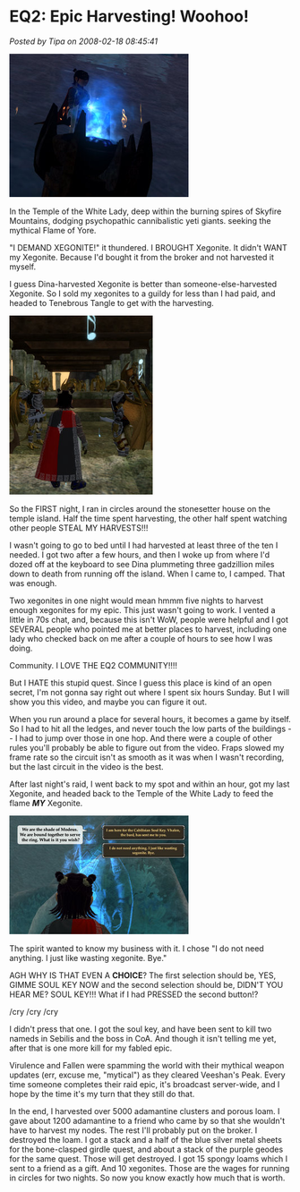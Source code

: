 # EQ2: Epic Harvesting! Woohoo!

*Posted by Tipa on 2008-02-18 08:45:41*

![everquest2-2008-02-16-22-24-20-70.jpg](../uploads/2008/02/everquest2-2008-02-16-22-24-20-70.jpg)

In the Temple of the White Lady, deep within the burning spires of Skyfire Mountains, dodging psychopathic cannibalistic yeti giants. seeking the mythical Flame of Yore.

"I DEMAND XEGONITE!" it thundered. I BROUGHT Xegonite. It didn't WANT my Xegonite. Because I'd bought it from the broker and not harvested it myself.

I guess Dina-harvested Xegonite is better than someone-else-harvested Xegonite. So I sold my xegonites to a guildy for less than I had paid, and headed to Tenebrous Tangle to get with the harvesting.

![everquest2-2008-02-17-00-18-07-13.jpg](../uploads/2008/02/everquest2-2008-02-17-00-18-07-13.jpg)

So the FIRST night, I ran in circles around the stonesetter house on the temple island. Half the time spent harvesting, the other half spent watching other people STEAL MY HARVESTS!!!

I wasn't going to go to bed until I had harvested at least three of the ten I needed. I got two after a few hours, and then I woke up from where I'd dozed off at the keyboard to see Dina plummeting three gadzillion miles down to death from running off the island. When I came to, I camped. That was enough.

Two xegonites in one night would mean hmmm five nights to harvest enough xegonites for my epic. This just wasn't going to work. I vented a little in 70s chat, and, because this isn't WoW, people were helpful and I got SEVERAL people who pointed me at better places to harvest, including one lady who checked back on me after a couple of hours to see how I was doing.

Community. I LOVE THE EQ2 COMMUNITY!!!!

But I HATE this stupid quest. Since I guess this place is kind of an open secret, I'm not gonna say right out where I spent six hours Sunday. But I will show you this video, and maybe you can figure it out.



When you run around a place for several hours, it becomes a game by itself. So I had to hit all the ledges, and never touch the low parts of the buildings -- I had to jump over those in one hop. And there were a couple of other rules you'll probably be able to figure out from the video. Fraps slowed my frame rate so the circuit isn't as smooth as it was when I wasn't recording, but the last circuit in the video is the best.

After last night's raid, I went back to my spot and within an hour, got my last Xegonite, and headed back to the Temple of the White Lady to feed the flame ***MY*** Xegonite.

![everquest2-2008-02-18-00-35-12-89.jpg](../uploads/2008/02/everquest2-2008-02-18-00-35-12-89.jpg)

The spirit wanted to know my business with it. I chose "I do not need anything. I just like wasting xegonite. Bye."

AGH WHY IS THAT EVEN A **CHOICE**? The first selection should be, YES, GIMME SOUL KEY NOW and the second selection should be, DIDN'T YOU HEAR ME? SOUL KEY!!! What if I had PRESSED the second button!?

/cry /cry /cry

I didn't press that one. I got the soul key, and have been sent to kill two nameds in Sebilis and the boss in CoA. And though it isn't telling me yet, after that is one more kill for my fabled epic.

Virulence and Fallen were spamming the world with their mythical weapon updates (err, excuse me, "mytical") as they cleared Veeshan's Peak. Every time someone completes their raid epic, it's broadcast server-wide, and I hope by the time it's my turn that they still do that.

In the end, I harvested over 5000 adamantine clusters and porous loam. I gave about 1200 adamantine to a friend who came by so that she wouldn't have to harvest my nodes. The rest I'll probably put on the broker. I destroyed the loam. I got a stack and a half of the blue silver metal sheets for the bone-clasped girdle quest, and about a stack of the purple geodes for the same quest. Those will get destroyed. I got 15 spongy loams which I sent to a friend as a gift. And 10 xegonites. Those are the wages for running in circles for two nights. So now you know exactly how much that is worth.


